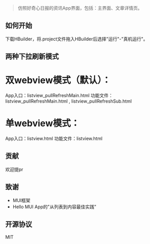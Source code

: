 > 仿照好奇心日报的资讯App界面，包括：主界面、文章详情页。

## 如何开始

下载HBuilder，将.project文件拖入HBuilder后选择"运行"-"真机运行"。

## 两种下拉刷新模式

# 双webview模式（默认）：
App入口：listview_pullRefreshMain.html
功能文件：listview_pullRefreshMain.html , listview_pullRefreshSub.html

# 单webview模式：
App入口：listview.html
功能文件：listview.html

## 贡献

欢迎提pr

## 致谢

- MUI框架
- Hello MUI App的"从列表到内容最佳实践"

## 开源协议

MIT